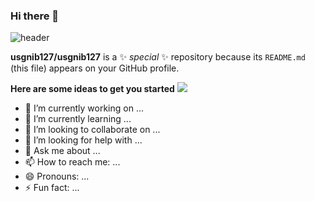 ### Hi there 👋
![header](https://capsule-render.vercel.app/api?type=venom&color=random&height=120&section=header&text=It's%20Gracey's!&fontSize=70)

**usgnib127/usgnib127** is a ✨ _special_ ✨ repository because its `README.md` (this file) appears on your GitHub profile.

**Here are some ideas to get you started**
<img src="https://img.shields.io/badge/Python-3766AB?style=flat-square&logo=Python&logoColor=white"/>
- 🔭 I’m currently working on ...
- 🌱 I’m currently learning ...
- 👯 I’m looking to collaborate on ...
- 🤔 I’m looking for help with ...
- 💬 Ask me about ...
- 📫 How to reach me: ...
- 😄 Pronouns: ...
- ⚡ Fun fact: ...
  

